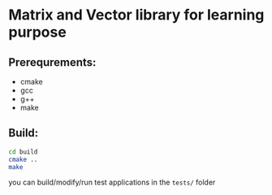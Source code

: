 # Matrix and Vector library for learning purpose

## Prerequrements:

- cmake
- gcc
- g++
- make

## Build:

```bash
cd build
cmake ..
make
```

you can build/modify/run test applications in the `tests/` folder

